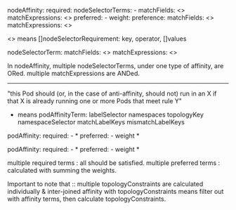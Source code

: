 nodeAffinity:
    required:
        nodeSelectorTerms:
        - matchFields: <>
          matchExpressions: <>
    preferred:
    -   weight:
        preference: 
            matchFields: <>
            matchExpressions: <>



<> means 
[]nodeSelectorRequirement:
    key, operator, []values   

nodeSelectorTerm:
    matchFields: <>
    matchExpressions: <>


In nodeAffinity,
multiple nodeSelectorTerms, under one type of affinity, are ORed.
multiple matchExpressions are ANDed.

----------------


"this Pod should (or, in the case of anti-affinity, should not) run in an X if that X is already running one or more Pods that meet rule Y"


* means
podAffinityTerm:
    labelSelector
    namespaces
    topologyKey
    namespaceSelector
    matchLabelKeys
    mismatchLabelKeys

podAffinity:
    required:
    - *
    preferred:
    - weight
      *

podAffinity:
    required:
    - *
    preferred:
    - weight
      *


multiple required terms :  all should be satisfied.
multiple preferred terms : calculated with summing the weights.


Important to note that :: 
multiple topologyConstraints are calculated individually &  inter-joined
affinity with topologyConstraints means filter out with affinity terms, then calculate topologyConstraints.